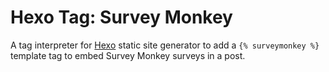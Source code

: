 # Hexo Tag: Survey Monkey

A tag interpreter for [Hexo](https://hexo.io) static site generator to add a `{% surveymonkey %}` template tag to
embed Survey Monkey surveys in a post.
